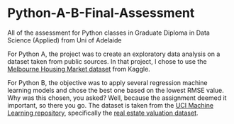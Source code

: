 # Python-A-B-Final-Assessment
All of the assessment for Python classes in Graduate Diploma in Data Science (Applied) from Uni of Adelaide

For Python A, the project was to create an exploratory data analysis on a dataset taken from public sources. In that project, I chose to use the [Melbourne Housing Market dataset](https://www.kaggle.com/anthonypino/melbourne-housing-market) from Kaggle.

For Python B, the objective was to apply several regression machine learning models and chose the best one based on the lowest RMSE value. Why was this chosen, you asked? Well, because the assignment deemed it important, so there you go. The dataset is taken from the [UCI Machine Learning repository](https://archive.ics.uci.edu/ml/index.php), specifically the [real estate valuation dataset](https://archive.ics.uci.edu/ml/datasets/Real+estate+valuation+data+set).
